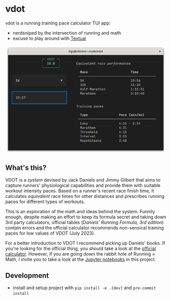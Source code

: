 # vdot

vdot is a running training pace calculator TUI app:

  - nerdsniped by the intersection of running and math
  - excuse to play around with [Textual](https://textual.textualize.io/)

![Demo application screenshot](misc/demo.png)

## What's this?

VDOT is a _system_ devised by Jack Daniels and Jimmy Gilbert
that aims to capture runners' physiological capabilities and
provide them with suitable workout intensity paces.
Based on a runner's recent race finish time,
it calculates _equivalent_ race times for other distances
and prescribes running paces for different types of workouts.

This is an exploration of the math and ideas behind the system.
Funnily enough, despite making an effort to keep its formula secret and
taking down 3rd party calculators, official tables
(_Daniels' Running Formula, 3rd edition_) contain errors and the official
calculator recommends non-sensical training paces for low values of VDOT (July 2023).

For a better introduction to VDOT I recommend picking up Daniels' books.
If you're looking for the official thing, you should take a look at
the [official calculator](https://vdoto2.com/).
However, if you are going down the rabbit hole of Running × Math,
I invite you to take a look at the [Jupyter notebooks](notebooks/) in this project.

## Development

- install and setup project with `pip install -e .[dev]` and `pre-commit install`
